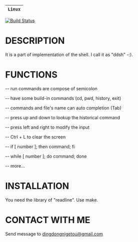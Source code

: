 
| **`Linux`** |
|--------------------|
[![Build Status](https://travis-ci.org/<github_id>/<repo_name>.svg?branch=dev)](https://travis-ci.org/<github_id>/<repo_name>)


DESCRIPTION
============

  It is a part of implementation of the shell. I call it as
  "ddsh" -:). 


FUNCTIONS
==========

  -- run commands are compose of semicolon

  -- have some build-in commands (cd, pwd, history, exit)

  -- commands and file's name can auto completion (Tab)

  -- press up and down to lookup the historical command

  -- press left and right to modify the input

  -- Ctrl + L to clear the screen

  -- if [ number ]; then command; fi

  -- while [ number ]; do command; done

  -- more... 


INSTALLATION
=============
  You need the library of "readline".
  Use make.


CONTACT WITH ME
================
  Send message to dingdongnigetou@gmail.com

